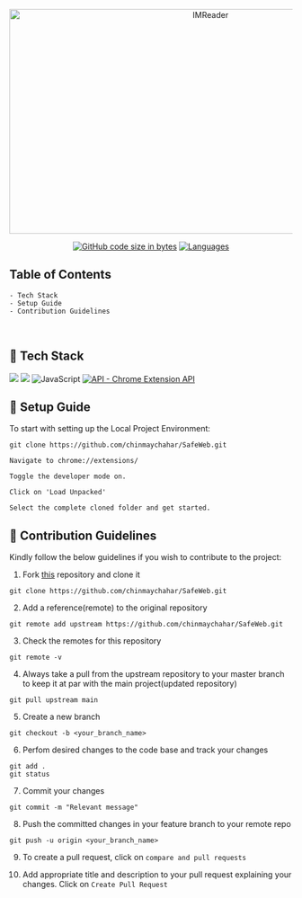 <p align="center">
  <a href="https://gitpoint.co/">
    <img alt="IMReader" title="IMReader" src="https://socialify.git.ci/chinmaychahar/SafeWeb/image?description=1&descriptionEditable=Browser%20extension%20to%20help%20following%20the%2020-20-20%20rule%20&font=KoHo&name=1&owner=1&pattern=Brick%20Wall&theme=Light" height="400px" width="700px">
  </a>
</p>

<div align="center">

[![GitHub code size in bytes](https://img.shields.io/github/languages/code-size/chinmaychahar/SafeWeb?logo=github&style=for-the-badge)](https://github.com/chinmaychahar/) 
[![Languages](https://img.shields.io/github/languages/count/chinmaychahar/SafeWeb?style=for-the-badge)](https://github.com/chinmaychahar/SafeWeb)

</div>

## Table of Contents

    - Tech Stack
    - Setup Guide
    - Contribution Guidelines

 <br />

## 📍 Tech Stack

<img src="https://img.shields.io/badge/html5%20-%23E34F26.svg?&style=for-the-badge&logo=html5&logoColor=white"/> <img src="https://img.shields.io/badge/css3%20-%231572B6.svg?&style=for-the-badge&logo=css3&logoColor=white"/> ![JavaScript](https://img.shields.io/badge/javascript-%23323330.svg?style=for-the-badge&logo=javascript&logoColor=%23F7DF1E) [![API - Chrome Extension API](https://img.shields.io/static/v1?label=API&message=Chrome+Extension+API&color=yellow&style=for-the-badge)](https://)

## 🔨 Setup Guide

To start with setting up the Local Project Environment:

```shell
git clone https://github.com/chinmaychahar/SafeWeb.git

Navigate to chrome://extensions/

Toggle the developer mode on.

Click on 'Load Unpacked'

Select the complete cloned folder and get started.

```

## 🤝 Contribution Guidelines 

Kindly follow the below guidelines if you wish to contribute to the project:

1. Fork [this](https://github.com/chinmaychahar/SafeWeb) repository and clone it

```
git clone https://github.com/chinmaychahar/SafeWeb.git
```

2. Add a reference(remote) to the original repository

```
git remote add upstream https://github.com/chinmaychahar/SafeWeb.git
```

3. Check the remotes for this repository

```
git remote -v
```

4. Always take a pull from the upstream repository to your master branch to keep it at par with the main project(updated repository)

```
git pull upstream main
```

5. Create a new branch

```
git checkout -b <your_branch_name>
```

6. Perfom desired changes to the code base and track your changes 

```
git add .
git status
```

7. Commit your changes

```
git commit -m "Relevant message"
```

8. Push the committed changes in your feature branch to your remote repo

```
git push -u origin <your_branch_name>
```

9. To create a pull request, click on `compare and pull requests`

10. Add appropriate title and description to your pull request explaining your changes. Click on `Create Pull Request`

<!-- END doctoc generated TOC please keep comment here to allow auto update -->

